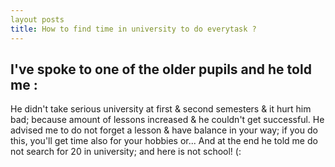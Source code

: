 ```yaml
---
layout posts
title: How to find time in university to do everytask ?
---
```


## I've spoke to one of the older pupils and he told me :
He didn't take serious university at first & second semesters & it hurt him bad; because amount of lessons increased & he couldn't get successful.
He advised me to do not forget a lesson & have balance in your way; if you do this, you'll get time also for your hobbies or...
And at the end he told me do not search for 20 in university; and here is not school! (:
